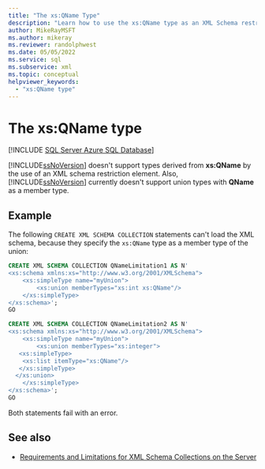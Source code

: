 ```yaml
---
title: "The xs:QName Type"
description: "Learn how to use the xs:QName type as an XML Schema restriction element or as the member type of a union."
author: MikeRayMSFT
ms.author: mikeray
ms.reviewer: randolphwest
ms.date: 05/05/2022
ms.service: sql
ms.subservice: xml
ms.topic: conceptual
helpviewer_keywords:
  - "xs:QName type"
---
```

# The xs:QName type

[!INCLUDE [SQL Server Azure SQL Database](../../includes/applies-to-version/sql-asdb-asdbmi.md)]

[!INCLUDE[ssNoVersion](../../includes/ssnoversion-md.md)] doesn't support types derived from **xs:QName** by the use of an XML schema restriction element. Also, [!INCLUDE[ssNoVersion](../../includes/ssnoversion-md.md)] currently doesn't support union types with **QName** as a member type.

## Example

The following `CREATE XML SCHEMA COLLECTION` statements can't load the XML schema, because they specify the `xs:QName` type as a member type of the union:

```sql
CREATE XML SCHEMA COLLECTION QNameLimitation1 AS N'
<xs:schema xmlns:xs="http://www.w3.org/2001/XMLSchema">
    <xs:simpleType name="myUnion">
        <xs:union memberTypes="xs:int xs:QName"/>
    </xs:simpleType>
</xs:schema>';
GO

CREATE XML SCHEMA COLLECTION QNameLimitation2 AS N'
<xs:schema xmlns:xs="http://www.w3.org/2001/XMLSchema">
    <xs:simpleType name="myUnion">
        <xs:union memberTypes="xs:integer">
   <xs:simpleType>
    <xs:list itemType="xs:QName"/>
   </xs:simpleType>
  </xs:union>
    </xs:simpleType>
</xs:schema>';
GO
```

Both statements fail with an error.

## See also

- [Requirements and Limitations for XML Schema Collections on the Server](../../relational-databases/xml/requirements-and-limitations-for-xml-schema-collections-on-the-server.md)
